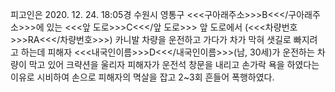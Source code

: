 피고인은 2020. 12. 24. 18:05경 수원시 영통구 <<<구아래주소>>>B<<</구아래주소>>>에 있는 <<<앞 도로>>>C<<</앞 도로>>> 앞 도로에서 (<<<차량번호>>>RA<<</차량번호>>>) 카니발 차량을 운전하고 가다가 차가 막혀 샛길로 빠지려고 하는데 피해자 <<<내국인이름>>>D<<</내국인이름>>>(남, 30세)가 운전하는 차량이 막고 있어 크략션을 울리자 피해자가 운전석 창문을 내리고 손가락 욕을 하였다는 이유로 시비하여 손으로 피해자의 멱살을 잡고 2~3회 흔들어 폭행하였다.